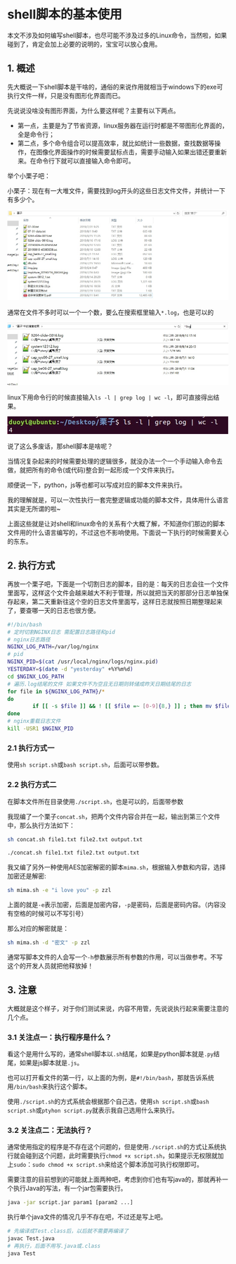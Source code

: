 

# shell脚本的基本使用

本文不涉及如何编写shell脚本，也尽可能不涉及过多的Linux命令，当然啦，如果碰到了，肯定会加上必要的说明的，宝宝可以放心食用。

## 1. 概述

先大概说一下shell脚本是干啥的，通俗的来说作用就相当于windows下的exe可执行文件一样，只是没有图形化界面而已。

先说说没啥没有图形界面，为什么要这样呢？主要有以下两点。

- 第一点，主要是为了节省资源，linux服务器在运行时都是不带图形化界面的，全是命令行；
- 第二点，多个命令组合可以提高效率，就比如统计一些数据，查找数据等操作，在图像化界面操作的时候需要鼠标点击，需要手动输入如果出错还要重新来。在命令行下就可以直接输入命令即可。

举个小栗子吧：

小栗子：现在有一大堆文件，需要找到log开头的这些日志文件文件，并统计一下有多少个。

![](./01.jpg)

通常在文件不多时可以一个一个数，要么在搜索框里输入`*.log`，也是可以的

![](./02.jpg)

linux下用命令行的时候直接输入`ls -l | grep log | wc -l`，即可直接得出结果。

![](./03.jpg)



说了这么多废话，那shell脚本是啥呢？

当情况复杂起来的时候需要处理的逻辑很多，就没办法一个一个手动输入命令去做，就把所有的命令(或代码)整合到一起形成一个文件来执行。

顺便说一下，python，js等也都可以写成对应的脚本文件来执行。

我的理解就是，可以一次性执行一套完整逻辑或功能的脚本文件，具体用什么语言其实是无所谓的啦~



上面这些就是让对shell和linux命令的关系有个大概了解，不知道你们那边的脚本文件用的什么语言编写的，不过这也不影响使用。下面说一下执行的时候需要关心的东东。



## 2. 执行方式

再放一个栗子吧，下面是一个切割日志的脚本，目的是：每天的日志会往一个文件里面写，这样这个文件会越来越大不利于管理，所以就把当天的那部分日志单独保存起来，第二天重新往这个空的日志文件里面写，这样日志就按照日期整理起来了，要查哪一天的日志也很方便。

```bash
#!/bin/bash
# 定时切割NGINX日志 需配置日志路径和pid
# nginx日志路径
NGINX_LOG_PATH=/var/log/nginx
# pid
NGINX_PID=$(cat /usr/local/nginx/logs/nginx.pid)
YESTERDAY=$(date -d "yesterday" +%Y%m%d)
cd $NGINX_LOG_PATH
# 遍历.log结尾的文件 如果文件不为空且无日期则转储成昨天日期结尾的日志
for file in ${NGINX_LOG_PATH}/*
do
        if [[ -s $file ]] && ! [[ $file =~ [0-9]{8,} ]] ; then mv $file ${file%.*}${YESTERDAY}; fi
done
# nginx重载日志文件
kill -USR1 $NGINX_PID
```

### 2.1 执行方式一

使用`sh script.sh`或`bash script.sh`，后面可以带参数。

### 2.2 执行方式二

在脚本文件所在目录使用`./script.sh`，也是可以的，后面带参数



我现编了一个栗子`concat.sh`，把两个文件内容合并在一起，输出到第三个文件中，那么执行方法如下：

```bash
sh concat.sh file1.txt file2.txt output.txt
```

```bash
./concat.sh file1.txt file2.txt output.txt
```



我又编了另外一种使用AES加密解密的脚本`mima.sh`，根据输入参数和内容，选择加密还是解密:

```bash
sh mima.sh -e "i love you" -p zzl
```

上面的就是`-e`表示加密，后面是加密内容，`-p`是密码，后面是密码内容。（内容没有空格的时候可以不写引号）

那么对应的解密就是：

```bash
sh mima.sh -d "密文" -p zzl
```

通常写脚本文件的人会写一个`-h`参数展示所有参数的作用，可以当做参考。不写这个的开发人员就把他释放掉！





## 3. 注意

大概就是这个样子，对于你们测试来说，内容不用管，先说说执行起来需要注意的几个点。



### 3.1 关注点一：执行程序是什么？

看这个是用什么写的，通常shell脚本以`.sh`结尾，如果是python脚本就是`.py`结尾，如果是js脚本就是`.js`。

也可以打开看文件的第一行，以上面的为例，是`#!/bin/bash`，那就告诉系统用`/bin/bash`来执行这个脚本。

使用`./script.sh`的方式系统会根据那个自己选，使用`sh script.sh`或`bash script.sh`或`ptyhon script.py`就表示我自己选用什么来执行。



### 3.2 关注点二：无法执行？

通常使用指定的程序是不存在这个问题的，但是使用`./script.sh`的方式让系统执行就会碰到这个问题，此时需要执行`chmod +x script.sh`，如果提示无权限就加上`sudo`：`sudo chmod +x script.sh`来给这个脚本添加可执行权限即可。



需要注意的目前想到的可能就上面两种吧，考虑到你们也有写java的，那就再补一个执行Java的写法，有一个jar包需要执行。

```bash
java -jar script.jar param1 [param2 ...]
```

执行单个java文件的情况几乎不存在吧，不过还是写上吧。

```bash
# 先编译成Test.class后，以后就不需要再编译了
javac Test.java
# 再执行，后面不用写.java或.class
java Test
```





















